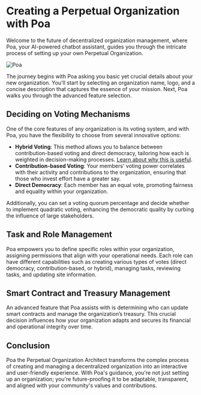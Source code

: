 # Creating a Perpetual Organization with Poa

Welcome to the future of decentralized organization management, where Poa, your AI-powered chatbot assistant, guides you through the intricate process of setting up your own Perpetual Organization. 

![Poa](https://ipfs.io/ipfs/QmbgTrMGLBEKoqUG9PQoT8M3FoTGuQXxxApyRPt45XEdwK "Poa")


The journey begins with Poa asking you basic yet crucial details about your new organization. You'll start by selecting an organization name, logo, and a concise description that captures the essence of your mission. Next, Poa walks you through the advanced feature selection.

## Deciding on Voting Mechanisms

One of the core features of any organization is its voting system, and with Poa, you have the flexibility to choose from several innovative options:

- **Hybrid Voting**: This method allows you to balance between contribution-based voting and direct democracy, tailoring how each is weighted in decision-making processes. [Learn about why this is useful](https://poa.community/docs/hybridVoting).
- **Contribution-based Voting**: Your members' voting power correlates with their activity and contributions to the organization, ensuring that those who invest effort have a greater say.
- **Direct Democracy**: Each member has an equal vote, promoting fairness and equality within your organization.

Additionally, you can set a voting quorum percentage and decide whether to implement quadratic voting, enhancing the democratic quality by curbing the influence of large stakeholders.


## Task and Role Management

Poa empowers you to define specific roles within your organization, assigning permissions that align with your operational needs. Each role can have different capabilities such as creating various types of votes (direct democracy, contribution-based, or hybrid), managing tasks, reviewing tasks, and updating site information.

## Smart Contract and Treasury Management

An advanced feature that Poa assists with is determining who can update smart contracts and manage the organization’s treasury. This crucial decision influences how your organization adapts and secures its financial and operational integrity over time.

## Conclusion

Poa the Perpetual Organization Architect transforms the complex process of creating and managing a decentralized organization into an interactive and user-friendly experience. With Poa's guidance, you're not just setting up an organization; you're future-proofing it to be adaptable, transparent, and aligned with your community's values and contributions.
